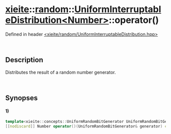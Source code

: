 # [xieite](../../../../xieite.md)\:\:[random](../../../../random.md)\:\:[UniformInterruptableDistribution\<Number\>](../../../UniformInterruptableDistribution.md)\:\:operator\(\)
Defined in header [<xieite/random/UniformInterruptableDistribution.hpp>](../../../../../include/xieite/random/UniformInterruptableDistribution.hpp)

&nbsp;

## Description
Distributes the result of a random number generator.

&nbsp;

## Synopses
#### 1)
```cpp
template<xieite::concepts::UniformRandomBitGenerator UniformRandomBitGenerator>
[[nodiscard]] Number operator()(UniformRandomBitGenerator& generator) const noexcept;
```
